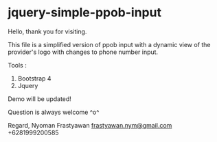 # jquery-simple-ppob-input

Hello, thank you for visiting.

This file is a simplified version of ppob input with a dynamic view of the provider's logo with changes to phone number input.

Tools :
1. Bootstrap 4
2. Jquery

Demo will be updated!

Question is always welcome ^o^

Regard,
Nyoman Frastyawan
frastyawan.nym@gmail.com
+6281999200585
